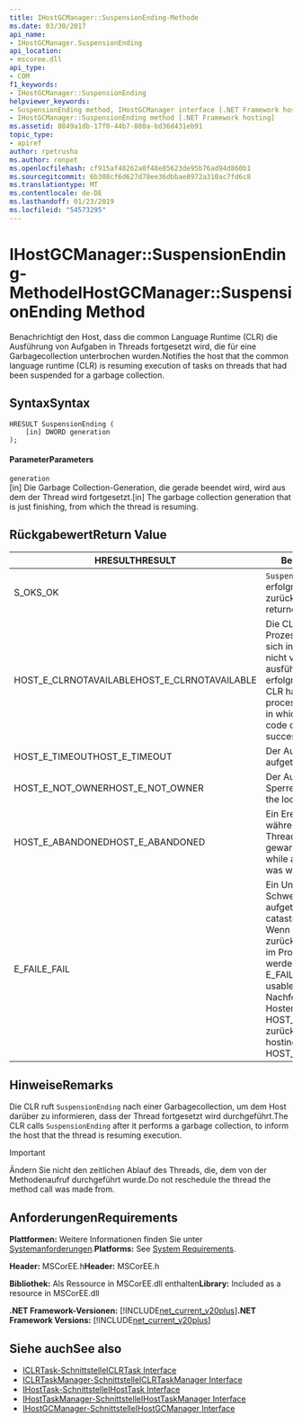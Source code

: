 ```yaml
---
title: IHostGCManager::SuspensionEnding-Methode
ms.date: 03/30/2017
api_name:
- IHostGCManager.SuspensionEnding
api_location:
- mscoree.dll
api_type:
- COM
f1_keywords:
- IHostGCManager::SuspensionEnding
helpviewer_keywords:
- SuspensionEnding method, IHostGCManager interface [.NET Framework hosting]
- IHostGCManager::SuspensionEnding method [.NET Framework hosting]
ms.assetid: 8849a1db-17f0-44b7-880a-bd36d431eb91
topic_type:
- apiref
author: rpetrusha
ms.author: ronpet
ms.openlocfilehash: cf915af48262a0f48e85623de95b76ad94d860b1
ms.sourcegitcommit: 6b308cf6d627d78ee36dbbae8972a310ac7fd6c8
ms.translationtype: MT
ms.contentlocale: de-DE
ms.lasthandoff: 01/23/2019
ms.locfileid: "54573295"
---
```

# <a name="ihostgcmanagersuspensionending-method"></a><span data-ttu-id="ae6c9-102">IHostGCManager::SuspensionEnding-Methode</span><span class="sxs-lookup"><span data-stu-id="ae6c9-102">IHostGCManager::SuspensionEnding Method</span></span>
<span data-ttu-id="ae6c9-103">Benachrichtigt den Host, dass die common Language Runtime (CLR) die Ausführung von Aufgaben in Threads fortgesetzt wird, die für eine Garbagecollection unterbrochen wurden.</span><span class="sxs-lookup"><span data-stu-id="ae6c9-103">Notifies the host that the common language runtime (CLR) is resuming execution of tasks on threads that had been suspended for a garbage collection.</span></span>  
  
## <a name="syntax"></a><span data-ttu-id="ae6c9-104">Syntax</span><span class="sxs-lookup"><span data-stu-id="ae6c9-104">Syntax</span></span>  
  
```  
HRESULT SuspensionEnding (  
    [in] DWORD generation  
);  
```  
  
#### <a name="parameters"></a><span data-ttu-id="ae6c9-105">Parameter</span><span class="sxs-lookup"><span data-stu-id="ae6c9-105">Parameters</span></span>  
 `generation`  
 <span data-ttu-id="ae6c9-106">[in] Die Garbage Collection-Generation, die gerade beendet wird, wird aus dem der Thread wird fortgesetzt.</span><span class="sxs-lookup"><span data-stu-id="ae6c9-106">[in] The garbage collection generation that is just finishing, from which the thread is resuming.</span></span>  
  
## <a name="return-value"></a><span data-ttu-id="ae6c9-107">Rückgabewert</span><span class="sxs-lookup"><span data-stu-id="ae6c9-107">Return Value</span></span>  
  
|<span data-ttu-id="ae6c9-108">HRESULT</span><span class="sxs-lookup"><span data-stu-id="ae6c9-108">HRESULT</span></span>|<span data-ttu-id="ae6c9-109">Beschreibung</span><span class="sxs-lookup"><span data-stu-id="ae6c9-109">Description</span></span>|  
|-------------|-----------------|  
|<span data-ttu-id="ae6c9-110">S_OK</span><span class="sxs-lookup"><span data-stu-id="ae6c9-110">S_OK</span></span>|<span data-ttu-id="ae6c9-111">`SuspensionEnding` wurde erfolgreich zurückgegeben.</span><span class="sxs-lookup"><span data-stu-id="ae6c9-111">`SuspensionEnding` returned successfully.</span></span>|  
|<span data-ttu-id="ae6c9-112">HOST_E_CLRNOTAVAILABLE</span><span class="sxs-lookup"><span data-stu-id="ae6c9-112">HOST_E_CLRNOTAVAILABLE</span></span>|<span data-ttu-id="ae6c9-113">Die CLR wurde nicht in einen Prozess geladen und befindet sich in einem Zustand, in dem nicht verwalteten Code ausführen oder den Aufruf erfolgreich zu verarbeiten.</span><span class="sxs-lookup"><span data-stu-id="ae6c9-113">The CLR has not been loaded into a process, or the CLR is in a state in which it cannot run managed code or process the call successfully.</span></span>|  
|<span data-ttu-id="ae6c9-114">HOST_E_TIMEOUT</span><span class="sxs-lookup"><span data-stu-id="ae6c9-114">HOST_E_TIMEOUT</span></span>|<span data-ttu-id="ae6c9-115">Der Aufruf ist ein Timeout aufgetreten.</span><span class="sxs-lookup"><span data-stu-id="ae6c9-115">The call timed out.</span></span>|  
|<span data-ttu-id="ae6c9-116">HOST_E_NOT_OWNER</span><span class="sxs-lookup"><span data-stu-id="ae6c9-116">HOST_E_NOT_OWNER</span></span>|<span data-ttu-id="ae6c9-117">Der Aufrufer ist nicht Besitzer der Sperre.</span><span class="sxs-lookup"><span data-stu-id="ae6c9-117">The caller does not own the lock.</span></span>|  
|<span data-ttu-id="ae6c9-118">HOST_E_ABANDONED</span><span class="sxs-lookup"><span data-stu-id="ae6c9-118">HOST_E_ABANDONED</span></span>|<span data-ttu-id="ae6c9-119">Ein Ereignis wurde abgebrochen, während sich der blockierte Thread oder eine Fiber darauf gewartet.</span><span class="sxs-lookup"><span data-stu-id="ae6c9-119">An event was canceled while a blocked thread or fiber was waiting on it.</span></span>|  
|<span data-ttu-id="ae6c9-120">E_FAIL</span><span class="sxs-lookup"><span data-stu-id="ae6c9-120">E_FAIL</span></span>|<span data-ttu-id="ae6c9-121">Ein Unbekannter Schwerwiegender Fehler ist aufgetreten.</span><span class="sxs-lookup"><span data-stu-id="ae6c9-121">An unknown catastrophic failure occurred.</span></span> <span data-ttu-id="ae6c9-122">Wenn eine Methode E_FAIL zurückgibt, ist die CLR nicht mehr im Prozess verwendet werden.</span><span class="sxs-lookup"><span data-stu-id="ae6c9-122">When a method returns E_FAIL, the CLR is no longer usable within the process.</span></span> <span data-ttu-id="ae6c9-123">Nachfolgende Aufrufe zum Hosten der Methoden HOST_E_CLRNOTAVAILABLE zurück.</span><span class="sxs-lookup"><span data-stu-id="ae6c9-123">Subsequent calls to hosting methods return HOST_E_CLRNOTAVAILABLE.</span></span>|  
  
## <a name="remarks"></a><span data-ttu-id="ae6c9-124">Hinweise</span><span class="sxs-lookup"><span data-stu-id="ae6c9-124">Remarks</span></span>  
 <span data-ttu-id="ae6c9-125">Die CLR ruft `SuspensionEnding` nach einer Garbagecollection, um dem Host darüber zu informieren, dass der Thread fortgesetzt wird durchgeführt.</span><span class="sxs-lookup"><span data-stu-id="ae6c9-125">The CLR calls `SuspensionEnding` after it performs a garbage collection, to inform the host that the thread is resuming execution.</span></span>  
  
> [!IMPORTANT]
>  <span data-ttu-id="ae6c9-126">Ändern Sie nicht den zeitlichen Ablauf des Threads, die, dem von der Methodenaufruf durchgeführt wurde.</span><span class="sxs-lookup"><span data-stu-id="ae6c9-126">Do not reschedule the thread the method call was made from.</span></span>  
  
## <a name="requirements"></a><span data-ttu-id="ae6c9-127">Anforderungen</span><span class="sxs-lookup"><span data-stu-id="ae6c9-127">Requirements</span></span>  
 <span data-ttu-id="ae6c9-128">**Plattformen:** Weitere Informationen finden Sie unter [Systemanforderungen](../../../../docs/framework/get-started/system-requirements.md).</span><span class="sxs-lookup"><span data-stu-id="ae6c9-128">**Platforms:** See [System Requirements](../../../../docs/framework/get-started/system-requirements.md).</span></span>  
  
 <span data-ttu-id="ae6c9-129">**Header:** MSCorEE.h</span><span class="sxs-lookup"><span data-stu-id="ae6c9-129">**Header:** MSCorEE.h</span></span>  
  
 <span data-ttu-id="ae6c9-130">**Bibliothek:** Als Ressource in MSCorEE.dll enthalten</span><span class="sxs-lookup"><span data-stu-id="ae6c9-130">**Library:** Included as a resource in MSCorEE.dll</span></span>  
  
 <span data-ttu-id="ae6c9-131">**.NET Framework-Versionen:** [!INCLUDE[net_current_v20plus](../../../../includes/net-current-v20plus-md.md)]</span><span class="sxs-lookup"><span data-stu-id="ae6c9-131">**.NET Framework Versions:** [!INCLUDE[net_current_v20plus](../../../../includes/net-current-v20plus-md.md)]</span></span>  
  
## <a name="see-also"></a><span data-ttu-id="ae6c9-132">Siehe auch</span><span class="sxs-lookup"><span data-stu-id="ae6c9-132">See also</span></span>
- [<span data-ttu-id="ae6c9-133">ICLRTask-Schnittstelle</span><span class="sxs-lookup"><span data-stu-id="ae6c9-133">ICLRTask Interface</span></span>](../../../../docs/framework/unmanaged-api/hosting/iclrtask-interface.md)
- [<span data-ttu-id="ae6c9-134">ICLRTaskManager-Schnittstelle</span><span class="sxs-lookup"><span data-stu-id="ae6c9-134">ICLRTaskManager Interface</span></span>](../../../../docs/framework/unmanaged-api/hosting/iclrtaskmanager-interface.md)
- [<span data-ttu-id="ae6c9-135">IHostTask-Schnittstelle</span><span class="sxs-lookup"><span data-stu-id="ae6c9-135">IHostTask Interface</span></span>](../../../../docs/framework/unmanaged-api/hosting/ihosttask-interface.md)
- [<span data-ttu-id="ae6c9-136">IHostTaskManager-Schnittstelle</span><span class="sxs-lookup"><span data-stu-id="ae6c9-136">IHostTaskManager Interface</span></span>](../../../../docs/framework/unmanaged-api/hosting/ihosttaskmanager-interface.md)
- [<span data-ttu-id="ae6c9-137">IHostGCManager-Schnittstelle</span><span class="sxs-lookup"><span data-stu-id="ae6c9-137">IHostGCManager Interface</span></span>](../../../../docs/framework/unmanaged-api/hosting/ihostgcmanager-interface.md)

